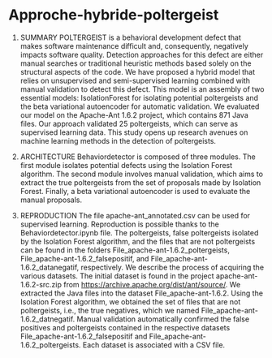 # Approche-hybride-poltergeist
1. SUMMARY
POLTERGEIST is a behavioral development defect that makes software maintenance difficult and, consequently, negatively impacts software quality. Detection approaches for this defect are either manual searches or traditional heuristic methods based solely on the structural aspects of the code. We have proposed a hybrid model that relies on unsupervised and semi-supervised learning combined with manual validation to detect this defect. This model is an assembly of two essential models: IsolationForest for isolating potential poltergeists and the beta variational autoencoder for automatic validation.
We evaluated our model on the Apache-Ant 1.6.2 project, which contains 871 Java files.
Our approach validated 25 poltergeists, which can serve as supervised learning data. This study opens up research avenues on machine learning methods in the detection of poltergeists.

2. ARCHITECTURE
   Behaviordetector is composed of three modules. The first module isolates potential defects using the Isolation Forest algorithm. The second module involves manual validation, which aims to extract the true poltergeists from the set of proposals made by Isolation Forest. Finally, a beta variational autoencoder is used to evaluate the manual proposals.

3. REPRODUCTION
The file apache-ant_annotated.csv can be used for supervised learning. Reproduction is possible thanks to the Behaviordetector.ipynb file. The poltergeists, false poltergeists isolated by the Isolation Forest algorithm, and the files that are not poltergeists can be found in the folders File_apache-ant-1.6.2_poltergeists, File_apache-ant-1.6.2_falsepositif, and File_apache-ant-1.6.2_datanegatif, respectively.
We describe the process of acquiring the various datasets. The initial dataset is found in the project apache-ant-1.6.2-src.zip from https://archive.apache.org/dist/ant/source/. We extracted the Java files into the dataset File_apache-ant-1.6.2. Using the Isolation Forest algorithm, we obtained the set of files that are not poltergeists, i.e., the true negatives, which we named File_apache-ant-1.6.2_datnegatif. Manual validation automatically confirmed the false positives and poltergeists contained in the respective datasets File_apache-ant-1.6.2_falsepositif and File_apache-ant-1.6.2_poltergeists. Each dataset is associated with a CSV file.
